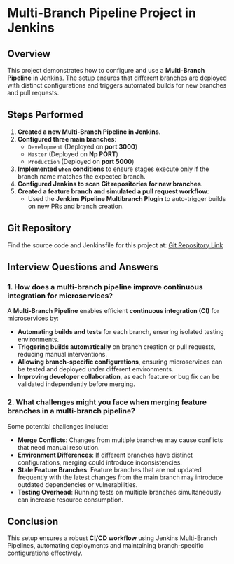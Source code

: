 # Multi-Branch Pipeline Project in Jenkins

## Overview
This project demonstrates how to configure and use a **Multi-Branch Pipeline** in Jenkins. The setup ensures that different branches are deployed with distinct configurations and triggers automated builds for new branches and pull requests.

## Steps Performed

1. **Created a new Multi-Branch Pipeline in Jenkins**.
2. **Configured three main branches**:
   - `Development` (Deployed on **port 3000**)
   - `Master` (Deployed on **Np PORT**)
   - `Production` (Deployed on **port 5000**)
3. **Implemented `when` conditions** to ensure stages execute only if the branch name matches the expected branch.
4. **Configured Jenkins to scan Git repositories for new branches**.
5. **Created a feature branch and simulated a pull request workflow**:
   - Used the **Jenkins Pipeline Multibranch Plugin** to auto-trigger builds on new PRs and branch creation.

## Git Repository
Find the source code and Jenkinsfile for this project at:
[Git Repository Link](https://github.com/ChandruKR/building-a-multibranch-pipeline-project.git) 

## Interview Questions and Answers

### 1. How does a multi-branch pipeline improve continuous integration for microservices?
A **Multi-Branch Pipeline** enables efficient **continuous integration (CI)** for microservices by:
- **Automating builds and tests** for each branch, ensuring isolated testing environments.
- **Triggering builds automatically** on branch creation or pull requests, reducing manual interventions.
- **Allowing branch-specific configurations**, ensuring microservices can be tested and deployed under different environments.
- **Improving developer collaboration**, as each feature or bug fix can be validated independently before merging.

### 2. What challenges might you face when merging feature branches in a multi-branch pipeline?
Some potential challenges include:
- **Merge Conflicts**: Changes from multiple branches may cause conflicts that need manual resolution.
- **Environment Differences**: If different branches have distinct configurations, merging could introduce inconsistencies.
- **Stale Feature Branches**: Feature branches that are not updated frequently with the latest changes from the main branch may introduce outdated dependencies or vulnerabilities.
- **Testing Overhead**: Running tests on multiple branches simultaneously can increase resource consumption.

## Conclusion
This setup ensures a robust **CI/CD workflow** using Jenkins Multi-Branch Pipelines, automating deployments and maintaining branch-specific configurations effectively.

